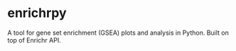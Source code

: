 # enrichrpy
A tool for gene set enrichment (GSEA) plots and analysis in Python. Built on top of Enrichr API.
